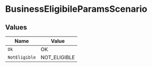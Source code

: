 # BusinessEligibileParamsScenario


## Values

| Name          | Value         |
| ------------- | ------------- |
| `Ok`          | OK            |
| `NotEligible` | NOT_ELIGIBLE  |